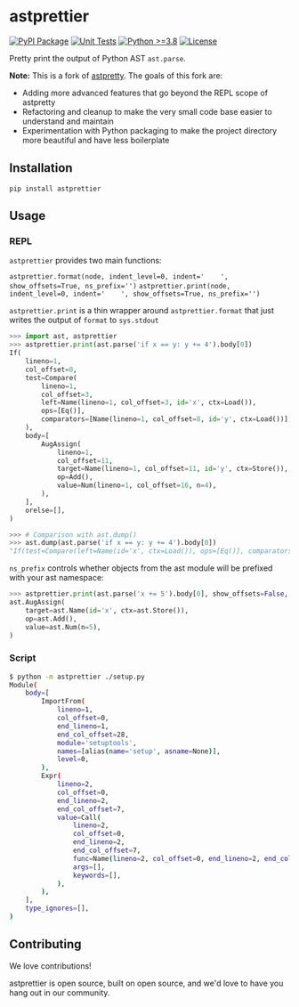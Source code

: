 # astprettier

[![PyPI Package](https://img.shields.io/pypi/v/astprettier.svg)](https://pypi.org/project/astprettier)
[![Unit Tests](https://github.com/ronny-rentner/astprettier/actions/workflows/ci.yml/badge.svg?branch=main)](https://github.com/ronny-rentner/astprettier/actions/workflows/ci.yml)
[![Python >=3.8](https://img.shields.io/badge/python-3.8+-blue.svg)](https://www.python.org/downloads/)
[![License](https://img.shields.io/github/license/ronny-rentner/astprettier.svg)](https://github.com/ronny-rentner/astprettier/blob/master/license.txt)

Pretty print the output of Python AST `ast.parse`.

__Note:__ This is a fork of [astpretty](https://github.com/asottile/astpretty). The goals of this fork are:
 * Adding more advanced features that go beyond the REPL scope of astpretty
 * Refactoring and cleanup to make the very small code base easier to understand and maintain
 * Experimentation with Python packaging to make the project directory more beautiful and have less boilerplate

## Installation

`pip install astprettier`

## Usage

### REPL

`astprettier` provides two main functions:

`astprettier.format(node, indent_level=0, indent='    ', show_offsets=True, ns_prefix='')`
`astprettier.print(node, indent_level=0, indent='    ', show_offsets=True, ns_prefix='')`

`astprettier.print` is a thin wrapper around `astprettier.format` that just writes the output of `format` to `sys.stdout`

```python
>>> import ast, astprettier
>>> astprettier.print(ast.parse('if x == y: y += 4').body[0])
If(
    lineno=1,
    col_offset=0,
    test=Compare(
        lineno=1,
        col_offset=3,
        left=Name(lineno=1, col_offset=3, id='x', ctx=Load()),
        ops=[Eq()],
        comparators=[Name(lineno=1, col_offset=8, id='y', ctx=Load())],
    ),
    body=[
        AugAssign(
            lineno=1,
            col_offset=11,
            target=Name(lineno=1, col_offset=11, id='y', ctx=Store()),
            op=Add(),
            value=Num(lineno=1, col_offset=16, n=4),
        ),
    ],
    orelse=[],
)

>>> # Comparison with ast.dump()
>>> ast.dump(ast.parse('if x == y: y += 4').body[0])
"If(test=Compare(left=Name(id='x', ctx=Load()), ops=[Eq()], comparators=[Name(id='y', ctx=Load())]), body=[AugAssign(target=Name(id='y', ctx=Store()), op=Add(), value=Constant(value=4))], orelse=[])"
```

`ns_prefix` controls whether objects from the ast module will be prefixed with your ast namespace:

```python
>>> astprettier.print(ast.parse('x += 5').body[0], show_offsets=False, ns_prefix='ast')
ast.AugAssign(
    target=ast.Name(id='x', ctx=ast.Store()),
    op=ast.Add(),
    value=ast.Num(n=5),
)
```

### Script

```bash
$ python -m astprettier ./setup.py
Module(
    body=[
        ImportFrom(
            lineno=1,
            col_offset=0,
            end_lineno=1,
            end_col_offset=28,
            module='setuptools',
            names=[alias(name='setup', asname=None)],
            level=0,
        ),
        Expr(
            lineno=2,
            col_offset=0,
            end_lineno=2,
            end_col_offset=7,
            value=Call(
                lineno=2,
                col_offset=0,
                end_lineno=2,
                end_col_offset=7,
                func=Name(lineno=2, col_offset=0, end_lineno=2, end_col_offset=5, id='setup', ctx=Load()),
                args=[],
                keywords=[],
            ),
        ),
    ],
    type_ignores=[],
)
```

## Contributing

We love contributions!

astprettier is open source, built on open source, and we'd love to have you hang out in our community.

